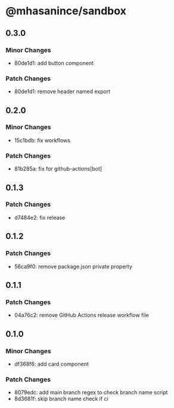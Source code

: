 # @mhasanince/sandbox

## 0.3.0

### Minor Changes

- 80de1d1: add button component

### Patch Changes

- 80de1d1: remove header named export

## 0.2.0

### Minor Changes

- 15c1bdb: fix workflows

### Patch Changes

- 81b285a: fix for github-actions[bot]

## 0.1.3

### Patch Changes

- d7484e2: fix release

## 0.1.2

### Patch Changes

- 56ca9f0: remove package.json private property

## 0.1.1

### Patch Changes

- 04a76c2: remove GitHub Actions release workflow file

## 0.1.0

### Minor Changes

- df368f6: add card component

### Patch Changes

- 8079edc: add main branch regex to check branch name script
- 8d3681f: skip branch name check if ci
